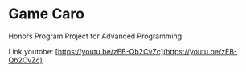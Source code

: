 # Game Caro

Honors Program Project for Advanced Programming

Link youtobe: [https://youtu.be/zEB-Qb2CvZc](https://youtu.be/zEB-Qb2CvZc)
